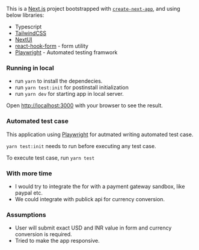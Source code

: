 This is a [Next.js](https://nextjs.org/) project bootstrapped with [`create-next-app`](https://github.com/vercel/next.js/tree/canary/packages/create-next-app), and using below libraries:

- Typescript
- [TailwindCSS](https://tailwindcss.com/)
- [NextUI](https://nextui.org/)
- [react-hook-form](https://www.react-hook-form.com/) - form utility
- [Playwright](https://playwright.dev/) - Automated testing framwork

### Running in local

- run `yarn` to install the dependecies.
- run `yarn test:init` for postinstall initialization
- run `yarn dev` for starting app in local server.

Open [http://localhost:3000](http://localhost:3000) with your browser to see the result.

### Automated test case

This application using [Playwright](https://playwright.dev/) for autmated writing automated test case.

`yarn test:init` needs to run before executing any test case.

To execute test case, run `yarn test`

### With more time

- I would try to integrate the for with a payment gateway sandbox, like paypal etc.
- We could integrate with publick api for currency conversion.

### Assumptions

- User will submit exact USD and INR value in form and currency conversion is required.
- Tried to make the app responsive.
